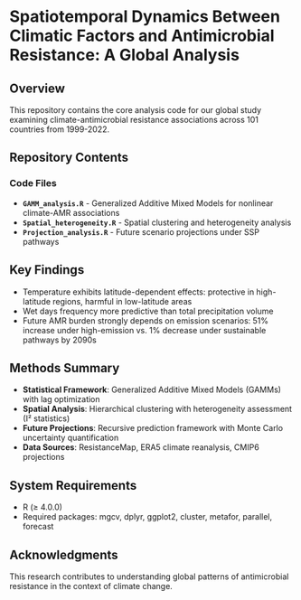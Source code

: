 # Spatiotemporal Dynamics Between Climatic Factors and Antimicrobial Resistance: A Global Analysis

## Overview
This repository contains the core analysis code for our global study examining climate-antimicrobial resistance associations across 101 countries from 1999-2022.

## Repository Contents

### Code Files
- **`GAMM_analysis.R`** - Generalized Additive Mixed Models for nonlinear climate-AMR associations
- **`Spatial_heterogeneity.R`** - Spatial clustering and heterogeneity analysis  
- **`Projection_analysis.R`** - Future scenario projections under SSP pathways

## Key Findings
- Temperature exhibits latitude-dependent effects: protective in high-latitude regions, harmful in low-latitude areas
- Wet days frequency more predictive than total precipitation volume
- Future AMR burden strongly depends on emission scenarios: 51% increase under high-emission vs. 1% decrease under sustainable pathways by 2090s

## Methods Summary
- **Statistical Framework**: Generalized Additive Mixed Models (GAMMs) with lag optimization
- **Spatial Analysis**: Hierarchical clustering with heterogeneity assessment (I² statistics)
- **Future Projections**: Recursive prediction framework with Monte Carlo uncertainty quantification
- **Data Sources**: ResistanceMap, ERA5 climate reanalysis, CMIP6 projections

## System Requirements
- R (≥ 4.0.0)
- Required packages: mgcv, dplyr, ggplot2, cluster, metafor, parallel, forecast

## Acknowledgments
This research contributes to understanding global patterns of antimicrobial resistance in the context of climate change.
